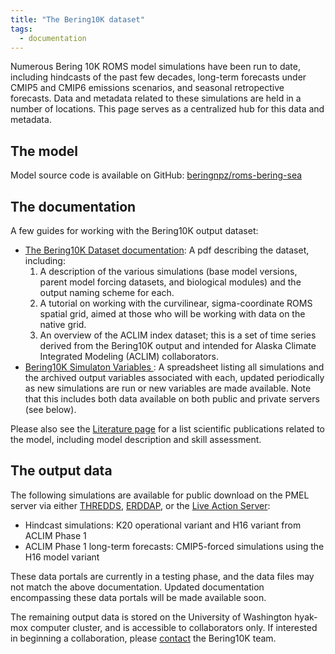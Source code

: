 ```yaml
---
title: "The Bering10K dataset"
tags:
  - documentation
---
```


Numerous Bering 10K ROMS model simulations have been run to date, including hindcasts of the past few decades, long-term forecasts under CMIP5 and CMIP6 emissions scenarios, and seasonal retropective forecasts.  Data and metadata related to these simulations are held in a number of locations.  This page serves as a centralized hub for this data and metadata.

## The model

Model source code is available on GitHub: [beringnpz/roms-bering-sea](https://github.com/beringnpz/roms-bering-sea)

## The documentation

A few guides for working with the Bering10K output dataset:

- [The Bering10K Dataset documentation](https://drive.google.com/file/d/1GlITTIvbs2gRBMNIxdDI15cZU6mH4ckg/view?usp=sharing): A pdf describing the dataset, including:
    1. A description of the various simulations (base model versions, parent model forcing datasets, and biological modules) and the output naming scheme for each.
    2. A tutorial on working with the curvilinear, sigma-coordinate ROMS spatial grid, aimed at those who will be working with data on the native grid.
    3. An overview of the ACLIM index dataset; this is a set of time series derived from the Bering10K output and intended for Alaska Climate Integrated Modeling (ACLIM) collaborators.
- [Bering10K Simulaton Variables ](https://drive.google.com/file/d/1C1FCxRMBm0uBv2wEKwrGfHmLnjt_gFvG/view?usp=sharing): A spreadsheet listing all simulations and the archived output variables associated with each, updated periodically as new simulations are run or new variables are made available.  Note that this includes both data available on both public and private servers (see below).

Please also see the [Literature page](../literature) for a list scientific publications related to the model, including model description and skill assessment.

## The output data

The following simulations are available for public download on the PMEL server via either [THREDDS](https://data.pmel.noaa.gov/aclim/thredds/), [ERDDAP](https://data.pmel.noaa.gov/aclim/erddap/), or the [Live Action Server](https://data.pmel.noaa.gov/aclim/las/):

- Hindcast simulations: K20 operational variant and H16 variant from ACLIM Phase 1
- ACLIM Phase 1 long-term forecasts: CMIP5-forced simulations using the H16 model variant

These data portals are currently in a testing phase, and the data files may not match the above documentation.  Updated documentation encompassing these data portals will be made available soon.

The remaining output data is stored on the University of Washington hyak-mox computer cluster, and is accessible to collaborators only.  If interested in beginning a collaboration, please [contact](mailto:kelly.kearney@noaa.gov) the Bering10K team.

